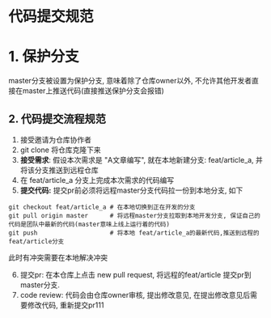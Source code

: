 # 代码提交规范

# 1. 保护分支

master分支被设置为保护分支, 意味着除了仓库owner以外, 不允许其他开发者直接在master上推送代码(直接推送保护分支会报错)

## 2. 代码提交流程规范

1. 接受邀请为仓库协作者
2. git clone 将仓库克隆下来
3. **接受需求**: 假设本次需求是 "A文章编写", 就在本地新建分支: feat/article_a, 并将该分支推送到远程仓库
4. 在 feat/article_a 分支上完成本次需求的代码编写
5. **提交代码:** 提交pr前必须将远程master分支代码拉一份到本地分支, 如下

```shell
git checkout feat/article_a # 在本地切换到正在开发的分支
git pull origin master      # 将远程master分支拉取到本地开发分支, 保证自己的代码是团队中最新的代码(master意味上线上运行着的代码)
git push                    # 将本地 feat/article_a的最新代码,推送到远程的feat/article分支
```

此时有冲突需要在本地解决冲突

6. 提交pr: 在本仓库上点击 new pull request, 将远程的feat/article 提交pr到 master分支.
7. code review: 代码会由仓库owner审核, 提出修改意见, 在提出修改意见后需要修改代码, 重新提交pr111